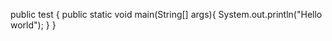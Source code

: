 public test {
  public static void main(String[] args){
    System.out.println("Hello world");
  }
}
